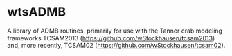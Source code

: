wtsADMB
=======

A library of ADMB routines, primarily for use with the Tanner crab modeling frameworks 
TCSAM2013 (https://github.com/wStockhausen/tcsam2013) and, more recently, TCSAM02 (https://github.com/wStockhausen/tcsam02).
